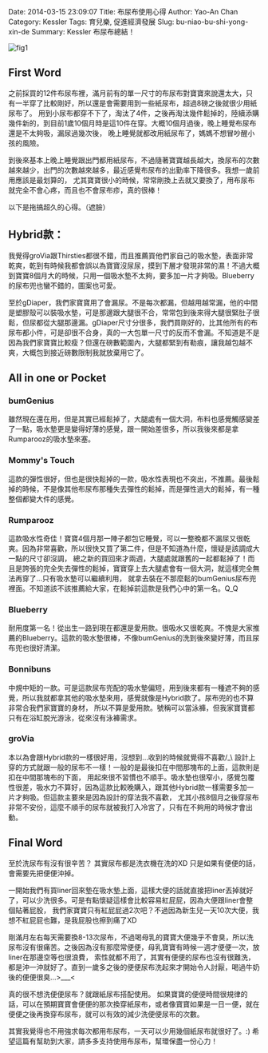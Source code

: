 Date: 2014-03-15 23:09:07
Title: 布尿布使用心得
Author: Yao-An Chan
Category: Kessler
Tags: 育兒樂, 促進經濟發展
Slug: bu-niao-bu-shi-yong-xin-de
Summary: Kessler 布尿布總結！

![fig1]({filename}/images/Diapers/diaper1.jpg)

## First Word
之前採買的12件布尿布裡，滿月前有的單一尺寸的布尿布對寶寶來說還太大，只有一半穿了比較剛好，所以還是會需要用到一些紙尿布，超過8磅之後就很少用紙尿布了。
用到小尿布都穿不下了，淘汰了4件，之後再淘汰幾件鬆掉的，陸續添購幾件新的，到目前1歲10個月時是這10件在穿。大概10個月過後，晚上睡覺布尿布還是不太夠吸，漏尿過幾次後，
晚上睡覺就都改用紙尿布了，媽媽不想冒吵醒小孩的風險。

到後來基本上晚上睡覺跟出門都用紙尿布，不過隨著寶寶越長越大，換尿布的次數越來越少，出門的次數越來越多，最近感覺布尿布的出勤率下降很多。我想一歲前用應該是最划算的，
尤其寶寶很小的時候，常常剛換上去就又要換了，用布尿布就完全不會心疼，而且也不會尿布疹，真的很棒！

以下是拖搞超久的心得。（遮臉）

## Hybrid款：  
我覺得groVia跟Thirsties都很不錯，而且推薦買他們家自己的吸水墊，表面非常乾爽，乾到有時候我都會誤以為寶寶沒尿尿，摸到下層才發現非常的濕！不過大概到寶寶8個月大的時候，只用一個吸水墊不太夠，要多加一片才夠吸。Blueberry的尿布兜也蠻不錯的，圖案也可愛。

至於gDiaper，我們家寶寶用了會漏尿。不是每次都漏，但越用越常漏，他的中間是塑膠殼可以裝吸水墊，可是那邊跟大腿很不合，常常包到後來得大腿很緊肚子很鬆，但尿都從大腿那邊漏。gDiaper尺寸分很多，我們買剛好的，比其他所有的布尿布都小件，可是卻很不合身，真的一大包單一尺寸的反而不會漏。不知道是不是因為我們家寶寶比較瘦？但還在磅數範圍內，大腿都緊到有勒痕，讓我越包越不爽，大概包到接近磅數限制我就放棄用它了。

## All in one or Pocket

### bumGenius  

雖然現在還在用，但是其實已經鬆掉了，大腿處有一個大洞，布料也感覺觸感變差了一點，吸水墊更是變得好薄的感覺，跟一開始差很多，所以我後來都是拿Rumparooz的吸水墊來塞。

### Mommy's Touch  

這款的彈性很好，但也是很快鬆掉的一款，吸水性表現也不突出，不推薦。最後鬆掉的時候，不是像其他布尿布那種失去彈性的鬆掉，而是彈性過大的鬆掉，有一種整個都變大件的感覺。

### Rumparooz  

這款吸水性奇佳！寶寶4個月那一陣子都包它睡覺，可以一整晚都不漏尿又很乾爽。因為非常喜歡，所以很快又買了第二件，但是不知道為什麼，懷疑是該調成大一點的尺寸卻沒調，
總之新的買回來才兩週，大腿處就跟舊的一起都鬆掉了！而且是誇張的完全失去彈性的鬆掉，寶寶穿上去大腿處會有一個大洞，就這樣完全無法再穿了...只有吸水墊可以繼續利用，
就拿去裝在不那麼鬆的bumGenius尿布兜裡面。不知道該不該推薦給大家，在鬆掉前這款是我們心中的第一名。Q_Q

### Blueberry  

耐用度第一名！從出生一路到現在都還是愛用款。很吸水又很乾爽。不愧是大家推薦的Blueberry。這款的吸水墊很棒，不像bumGenius的洗到後來變好薄，而且尿布兜也很好清潔。

### Bonnibuns  

中規中矩的一款。可是這款尿布兜配的吸水墊偏短，用到後來都有一種遮不夠的感覺，所以我就都拿其他的吸水墊來用，感覺就像是Hybrid款了。尿布兜的也不算非常合我們家寶寶的身材，
所以不算是愛用款。號稱可以當泳褲，但我家寶寶都只有在浴缸脫光游泳，從來沒有泳褲需求。

### groVia  

本以為會跟Hybrid款的一樣很好用，沒想到...收到的時候就覺得不喜歡/_\ 設計上穿的方式就跟一般的尿布不一樣！一般的是最後扣在中間那塊布的上面，這款則是扣在中間那塊布的下面，
用起來很不習慣也不順手。吸水墊也很窄小，感覺包覆性很差，吸水力不算好，因為這款比較晚購入，跟其他Hybrid款一樣需要多加一片才夠吸。但這款主要來是因為設計的穿法我不喜歡，
尤其小孩8個月之後穿尿布非常不安份，這麼不順手的尿布就被我打入冷宮了，只有在不夠用的時候才會出動。

## Final Word
至於洗尿布有沒有很辛苦？
其實尿布都是洗衣機在洗的XD 只是如果有便便的話，會需要先把便便沖掉。

一開始我們有買liner回來墊在吸水墊上面，這樣大便的話就直接把liner丟掉就好了，可以少洗很多。可是有點懷疑這樣會比較容易紅屁屁，因為大便跟liner會整個貼著屁股，
我們家寶寶只有紅屁屁過2次吧？不過因為新生兒一天10次大便，我想不紅屁屁也難，是我屁股也擦到痛了XD

剛滿月左右每天需要換8-13次尿布，不過喝母乳的寶寶大便幾乎不會臭，所以洗尿布沒有很痛苦。之後因為沒有那麼常便便，母乳寶寶有時候一週才便便一次，放liner在那邊空等也很浪費，
索性就都不用了，其實有便便的尿布也沒有很難洗，都是沖一沖就好了。直到一歲多之後的便便尿布洗起來才開始令人討厭，喝過牛奶後的便便很臭...>___<  

真的很不想洗便便尿布？就跟紙尿布搭配使用。
如果寶寶的便便時間很規律的話，可以在預期寶寶會便便的那次換穿紙尿布，或者像寶寶如果是一日一便，就在便便之後再換穿布尿布，就可以有效的減少洗便便尿布的次數。  

其實我覺得也不用強求每次都用布尿布，一天可以少用幾個紙尿布就很好了。:) 希望這篇有幫助到大家，請多多支持使用布尿布，幫環保盡一份心力！  